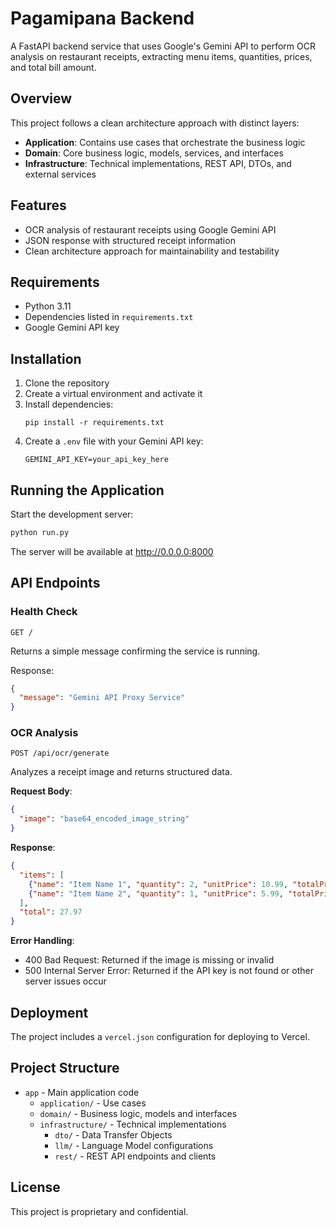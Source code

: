 # Pagamipana Backend

A FastAPI backend service that uses Google's Gemini API to perform OCR analysis on restaurant receipts, extracting menu items, quantities, prices, and total bill amount.

## Overview

This project follows a clean architecture approach with distinct layers:

- **Application**: Contains use cases that orchestrate the business logic
- **Domain**: Core business logic, models, services, and interfaces
- **Infrastructure**: Technical implementations, REST API, DTOs, and external services

## Features

- OCR analysis of restaurant receipts using Google Gemini API
- JSON response with structured receipt information
- Clean architecture approach for maintainability and testability

## Requirements

- Python 3.11
- Dependencies listed in `requirements.txt`
- Google Gemini API key

## Installation

1. Clone the repository
2. Create a virtual environment and activate it
3. Install dependencies:
   ```
   pip install -r requirements.txt
   ```
4. Create a `.env` file with your Gemini API key:
   ```
   GEMINI_API_KEY=your_api_key_here
   ```

## Running the Application

Start the development server:

```bash
python run.py
```

The server will be available at http://0.0.0.0:8000

## API Endpoints

### Health Check
```
GET /
```
Returns a simple message confirming the service is running.

Response:
```json
{
  "message": "Gemini API Proxy Service"
}
```

### OCR Analysis
```
POST /api/ocr/generate
```
Analyzes a receipt image and returns structured data.

**Request Body**:
```json
{
  "image": "base64_encoded_image_string"
}
```

**Response**:
```json
{
  "items": [
    {"name": "Item Name 1", "quantity": 2, "unitPrice": 10.99, "totalPrice": 21.98},
    {"name": "Item Name 2", "quantity": 1, "unitPrice": 5.99, "totalPrice": 5.99}
  ],
  "total": 27.97
}
```

**Error Handling**:
- 400 Bad Request: Returned if the image is missing or invalid
- 500 Internal Server Error: Returned if the API key is not found or other server issues occur

## Deployment

The project includes a `vercel.json` configuration for deploying to Vercel.

## Project Structure

- `app` - Main application code
  - `application/` - Use cases
  - `domain/` - Business logic, models and interfaces
  - `infrastructure/` - Technical implementations
    - `dto/` - Data Transfer Objects
    - `llm/` - Language Model configurations
    - `rest/` - REST API endpoints and clients

## License

This project is proprietary and confidential.